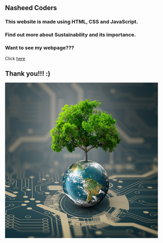 ## Nasheed Coders
### This website is made using HTML, CSS and JavaScript. 
### Find out more about Sustainability and its importance.

### Want to see my webpage???
Click [here](https://deron-2009.github.io/Hackathon-final/)

## Thank you!!! :)

![Image](/img/whatimg.png)
